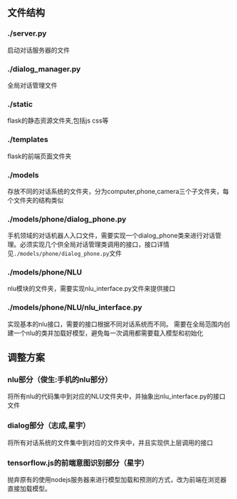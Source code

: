 ## 文件结构
### ./server.py

启动对话服务器的文件

### ./dialog_manager.py

全局对话管理文件

### ./static

flask的静态资源文件夹,包括js css等

### ./templates

flask的前端页面文件夹

### ./models

存放不同的对话系统的文件夹，分为computer,phone,camera三个子文件夹，每个文件夹的结构类似

### ./models/phone/dialog_phone.py

手机领域的对话机器人入口文件，需要实现一个dialog_phone类来进行对话管理。必须实现几个供全局对话管理类调用的接口，接口详情见`./models/phone/dialog_phone.py`文件

### ./models/phone/NLU

nlu模块的文件夹，需要实现nlu_interface.py文件来提供接口


### ./models/phone/NLU/nlu_interface.py

实现基本的nlu接口，需要的接口根据不同对话系统而不同。
需要在全局范围内创建一个nlu的类并加载好模型，避免每一次调用都需要载入模型和初始化


## 调整方案
### nlu部分（俊生:手机的nlu部分）
将所有nlu的代码集中到对应的NLU文件夹中，并抽象出nlu_interface.py的接口文件

### dialog部分（志成,星宇）
将所有对话系统的文件集中到对应的文件夹中，并且实现供上层调用的接口

### tensorflow.js的前端意图识别部分（星宇）
抛弃原有的使用nodejs服务器来进行模型加载和预测的方式，改为前端在浏览器直接加载模型。